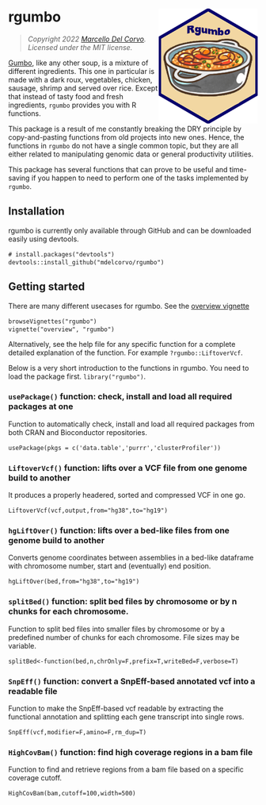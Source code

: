 # rgumbo <img src="img/gumbo_logo.png" width="200" align="right" /> 

> *Copyright 2022 [Marcello Del Corvo](https://github.com/mdelcorvo). Licensed under the MIT license.*


[Gumbo](https://www.jocooks.com/wp-content/uploads/2023/10/gumbo-recipe-1-4-1229x1536.jpg), like any other soup, is a mixture of different ingredients. This one in particular is made with a dark roux, vegetables, chicken, sausage, shrimp and served over rice. 
Except that instead of tasty food and fresh ingredients, `rgumbo` provides you with R functions.

This package is a result of me constantly breaking the DRY principle
by copy-and-pasting functions from old projects into new ones. Hence, the
functions in `rgumbo` do not have a single common topic, but they are all either
related to manipulating genomic data or general
productivity utilities.

This package  has several functions that can prove to be useful and time-saving if you happen to need
to perform one of the tasks implemented by `rgumbo`.

## Installation

rgumbo is currently only available through GitHub and can be downloaded
easily using devtools.

```
# install.packages("devtools")
devtools::install_github("mdelcorvo/rgumbo")
```

## Getting started

There are many different usecases for rgumbo.  See the
[overview vignette](https://github.com/mdelcorvo/rgumbo/develop/vignettes/overview.md)

```
browseVignettes("rgumbo")
vignette("overview", "rgumbo")
```

Alternatively, see the help file for any specific function for a complete
detailed explanation of the function. For example `?rgumbo::LiftoverVcf`.

Below is a very short introduction to the functions in rgumbo. You need to load 
the package first. `library("rgumbo")`.

### `usePackage()` function: check, install and load all required packages at one
Function to automatically check, install and load all required packages from both CRAN and Bioconductor repositories.

```
usePackage(pkgs = c('data.table','purrr','clusterProfiler'))
```

### `LiftoverVcf()` function: lifts over a VCF file from one genome build to another
It produces a properly headered, sorted and compressed VCF in one go.

```
LiftoverVcf(vcf,output,from="hg38",to="hg19")
```

### `hgLiftOver()` function: lifts over a bed-like files from one genome build to another 
Converts genome coordinates between assemblies in a bed-like dataframe with chromosome number, start and (eventually) end position.

```
hgLiftOver(bed,from="hg38",to="hg19")
```

### `splitBed()` function: split bed files by chromosome or by n chunks for each chromosome.
Function to split bed files into smaller files by chromosome or by a predefined number of chunks for each chromosome.
File sizes may be variable.

```
splitBed<-function(bed,n,chrOnly=F,prefix=T,writeBed=F,verbose=T)
```

### `SnpEff()` function: convert a SnpEff-based annotated vcf into a readable file
Function to make the SnpEff-based vcf readable by extracting the functional annotation and splitting each gene transcript into single rows.

```
SnpEff(vcf,modifier=F,amino=F,rm_dup=T)
```

### `HighCovBam()` function: find high coverage regions in a bam file
Function to find and retrieve regions from a bam file based on a specific coverage cutoff.

```
HighCovBam(bam,cutoff=100,width=500)
```